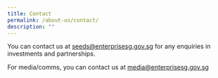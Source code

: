 ```yaml
---
title: Contact
permalink: /about-us/contact/
description: ""
---
```

You can contact us at [seeds@enterprisesg.gov.sg](mailto:seeds@enterprisesg.gov.sg) for any enquiries in investments and partnerships.

For media/comms, you can contact us at [media@enterprisesg.gov.sg](mailto:media@enterprisesg.gov.sg)